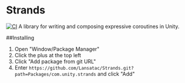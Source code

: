 # Strands
[![CI](https://github.com/Lansatac/Strands/actions/workflows/main.yml/badge.svg)](https://github.com/Lansatac/Strands/actions/workflows/main.yml)
A library for writing and composing expressive coroutines in Unity.

##Installing
1. Open "Window/Package Manager"
2. Click the plus at the top left
3. Click "Add package from git URL"
4. Enter `https://github.com/Lansatac/Strands.git?path=Packages/com.unity.strands` and click "Add"
